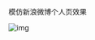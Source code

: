 模仿新浪微博个人页效果

![img](http://img.blog.csdn.net/20170227172856043?watermark/2/text/aHR0cDovL2Jsb2cuY3Nkbi5uZXQvbHZ6aXNoZW4xMjM=/font/5a6L5L2T/fontsize/400/fill/I0JBQkFCMA==/dissolve/70/gravity/SouthEast)
